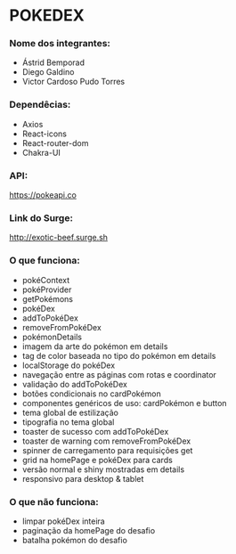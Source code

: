 # POKEDEX

### Nome dos integrantes:

- Ástrid Bemporad
- Diego Galdino
- Victor Cardoso Pudo Torres

### Dependêcias:
- Axios
- React-icons
- React-router-dom
- Chakra-UI

### API:
https://pokeapi.co

### Link do Surge:
http://exotic-beef.surge.sh

### O que funciona:
- pokéContext
- pokéProvider
- getPokémons
- pokéDex
- addToPokéDex
- removeFromPokéDex
- pokémonDetails
- imagem da arte do pokémon em details
- tag de color baseada no tipo do pokémon em details
- localStorage do pokéDex
- navegação entre as páginas com rotas e coordinator
- validação do addToPokéDex
- botões condicionais no cardPokémon
- componentes genéricos de uso: cardPokémon e button
- tema global de estilização
- tipografia no tema global
- toaster de sucesso com addToPokéDex
- toaster de warning com removeFromPokéDex
- spinner de carregamento para requisições get
- grid na homePage e pokéDex para cards
- versão normal e shiny mostradas em details
- responsivo para desktop & tablet

### O que não funciona:
- limpar pokéDex inteira
- paginação da homePage do desafio
- batalha pokémon do desafio
